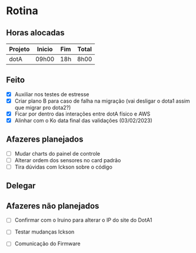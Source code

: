 # Rotina

## Horas alocadas

Projeto | Inicio | Fim | Total
--------|-------|-------|------
dotA    | 09h00 | 18h | 8h00

## Feito

- [x] Auxiliar nos testes de estresse
- [x] Criar plano B para caso de falha na migração (vai desligar o dota1 assim que migrar pro dota2?)
- [x] Ficar por dentro das interações entre dotA físico e AWS
- [x] Alinhar com o Ko data final das validações (03/02/2023)

## Afazeres planejados

- [ ] Mudar charts do painel de controle
- [ ] Alterar ordem dos sensores no card padrão
- [ ] Tira dúvidas com Ickson sobre o código

## Delegar



## Afazeres não planejados

- [ ] Confirmar com o Iruino para alterar o IP do site do DotA1
- [ ] Testar mudanças Ickson
- [ ] Comunicação do Firmware


<!--stackedit_data:
eyJoaXN0b3J5IjpbLTE0OTEzNTM2NTAsNTE3MjQ3MDYyLC02Nj
gxNjI0MjIsLTU5MTQyNTk5OCwtNjI5ODcxMjIyLDE2MzYwMzU1
NzgsLTE0ODYyNzQzMDEsLTExNjE4MTcsNzY1NDk4MjE5LC0xOT
EzMTQyMzkyLDc1ODI3ODI5NiwxMzQ0MDM2MzE3LDYyNjI0MjI0
NSwxODgyMDI4MTUzLC0xMTA4NjA2MDM1LDc1MDYxNjU1MywtMz
U1NTI5MzAzLDU5MTAwNTg2NCwzMTk4MTk4MzcsLTE0NjI0NDc1
NDZdfQ==
-->